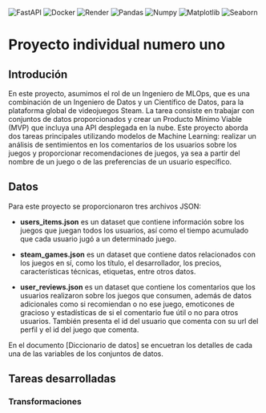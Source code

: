 ![FastAPI](https://img.shields.io/badge/-FastAPI-333333?style=flat&logo=fastapi)
![Docker](https://img.shields.io/badge/-Docker-333333?style=flat&logo=docker)
![Render](https://img.shields.io/badge/-Render-333333?style=flat&logo=render)
![Pandas](https://img.shields.io/badge/-Pandas-333333?style=flat&logo=pandas)
![Numpy](https://img.shields.io/badge/-Numpy-333333?style=flat&logo=numpy)
![Matplotlib](https://img.shields.io/badge/-Matplotlib-333333?style=flat&logo=matplotlib)
![Seaborn](https://img.shields.io/badge/-Seaborn-333333?style=flat&logo=seaborn)


# Proyecto individual numero uno

## Introdución

En este proyecto, asumimos el rol de un Ingeniero de MLOps, que es una combinación de un Ingeniero de Datos y un Científico de Datos, para la plataforma global de videojuegos Steam. La tarea consiste en trabajar con conjuntos de datos proporcionados y crear un Producto Mínimo Viable (MVP) que incluya una API desplegada en la nube. Este proyecto aborda dos tareas principales utilizando modelos de Machine Learning: realizar un análisis de sentimientos en los comentarios de los usuarios sobre los juegos y proporcionar recomendaciones de juegos, ya sea a partir del nombre de un juego o de las preferencias de un usuario específico.

## Datos

Para este proyecto se proporcionaron tres archivos JSON:

* **users_items.json** es un dataset que contiene información sobre los juegos que juegan todos los usuarios, así como el tiempo acumulado que cada usuario jugó a un determinado juego.

* **steam_games.json**  es un dataset que contiene datos relacionados con los juegos en sí, como los título, el desarrollador, los precios, características técnicas, etiquetas, entre otros datos.

* **user_reviews.json** es un dataset que contiene los comentarios que los usuarios realizaron sobre los juegos que consumen, además de datos adicionales como si recomiendan o no ese juego, emoticones de gracioso y estadísticas de si el comentario fue útil o no para otros usuarios. También presenta el id del usuario que comenta con su url del perfil y el id del juego que comenta.

En el documento [Diccionario de datos] se encuetran los detalles de cada una de las variables de los conjuntos de datos.

## Tareas desarrolladas

### Transformaciones

